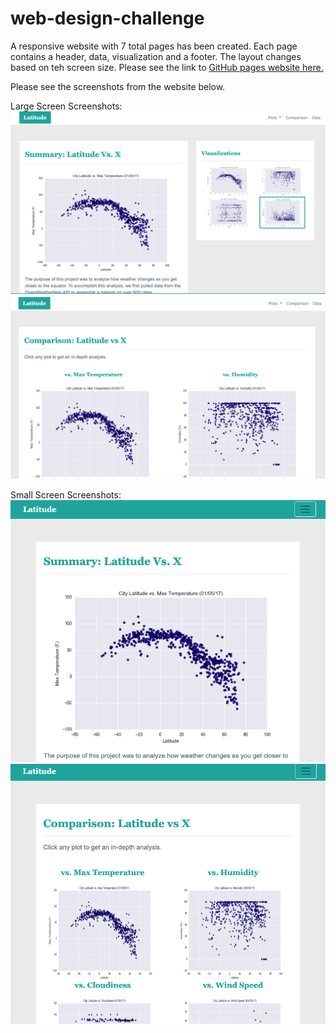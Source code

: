 # web-design-challenge

A responsive website with 7 total pages has been created. Each page contains a header, data, visualization and a footer. The layout changes based on teh screen size. Please see the link to [GitHub pages website here.](https://nadiarichards.github.io/web-design-challenge/assets/)

Please see the screenshots from the website below.

Large Screen Screenshots:
![front_page_large](https://github.com/nadiarichards/web-design-challenge/blob/main/site_screenshots/large_screen_front_page.png)
![comparison_page_large](https://github.com/nadiarichards/web-design-challenge/blob/main/site_screenshots/large_screen_comparison_page.png)

Small Screen Screenshots:
![front_page_small](https://github.com/nadiarichards/web-design-challenge/blob/main/site_screenshots/small_screen_front_page.png)
![comparison_page_small](https://github.com/nadiarichards/web-design-challenge/blob/main/site_screenshots/small_screen_comparison_page.png)
